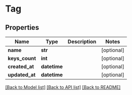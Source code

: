 # Tag

## Properties
Name | Type | Description | Notes
------------ | ------------- | ------------- | -------------
**name** | **str** |  | [optional] 
**keys_count** | **int** |  | [optional] 
**created_at** | **datetime** |  | [optional] 
**updated_at** | **datetime** |  | [optional] 

[[Back to Model list]](../README.md#documentation-for-models) [[Back to API list]](../README.md#documentation-for-api-endpoints) [[Back to README]](../README.md)



